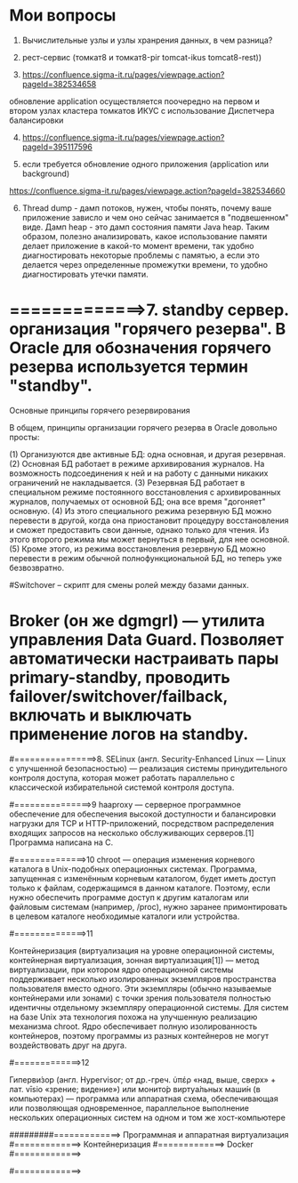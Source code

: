# Мои вопросы


1. Вычислительные узлы и узлы хранрения данных, в чем разница?

2. рест-сервис (томкат8 и томкат8-pir  tomcat-ikus tomcat8-rest))

3. https://confluence.sigma-it.ru/pages/viewpage.action?pageId=382534658   

обновление application осуществляется поочередно на первом и втором узлах кластера томкатов ИКУС с использование Диспетчера балансировки

4. https://confluence.sigma-it.ru/pages/viewpage.action?pageId=395117596

5. если требуется обновление одного приложения (application или background)

https://confluence.sigma-it.ru/pages/viewpage.action?pageId=382534660

6. Thread dump - дамп потоков, нужен, чтобы понять, почему ваше приложение зависло и чем оно сейчас занимается в "подвешенном" виде.
Дамп heap - это дамп состояния памяти Java heap. Таким образом, полезно анализировать, какое использование памяти делает приложение в какой-то момент времени, так удобно диагностировать некоторые проблемы с памятью, а если это делается через определенные промежутки времени, то удобно диагностировать утечки памяти.

# =============>7.  standby сервер. организация "горячего резерва". В Oracle для обозначения горячего резерва используется термин "standby".
Основные принципы горячего резервирования

В общем, принципы организации горячего резерва в Oracle довольно просты:

(1) Организуются две активные БД: одна основная, и другая резервная.
(2) Основная БД работает в режиме архивирования журналов. На возможность подсоединения к ней и на работу с данными никаких ограничений не накладывается.
(3) Резервная БД работает в специальном режиме постоянного восстановления с архивированных журналов, получаемых от основной БД; она все время "догоняет" основную.
(4) Из этого специального режима резервную БД можно перевести в другой, когда она приостановит процедуру восстановления и сможет предоставить свои данные, однако только для чтения. Из этого второго режима мы может вернуться в первый, для нее основной.
(5) Кроме этого, из режима восстановления резервную БД можно перевести в режим обычной полнофункциональной БД, но теперь уже безвозвратно.

#Switchover – скрипт для смены ролей между базами данных.

# Broker (он же dgmgrl) — утилита управления Data Guard. Позволяет автоматически настраивать пары primary-standby, проводить failover/switchover/failback, включать и выключать применение логов на standby.

#================>8. SELinux (англ. Security-Enhanced Linux — Linux с улучшенной безопасностью) — реализация системы принудительного контроля доступа, которая может работать параллельно с классической избирательной системой контроля доступа.

#===============>9
haaproxy  — серверное программное обеспечение для обеспечения высокой доступности и балансировки нагрузки для TCP и HTTP-приложений, посредством распределения входящих запросов на несколько обслуживающих серверов.[1] Программа написана на C.

#==============>10
chroot — операция изменения корневого каталога в Unix-подобных операционных системах. Программа, запущенная с изменённым корневым каталогом, будет иметь доступ только к файлам, содержащимся в данном каталоге. Поэтому, если нужно обеспечить программе доступ к другим каталогам или файловым системам (например, /proc), нужно заранее примонтировать в целевом каталоге необходимые каталоги или устройства.

#==============>11

Контейнеризация (виртуализация на уровне операционной системы, контейнерная виртуализация, зонная виртуализация[1]) — метод виртуализации, при котором ядро операционной системы поддерживает несколько изолированных экземпляров пространства пользователя вместо одного. Эти экземпляры (обычно называемые контейнерами или зонами) с точки зрения пользователя полностью идентичны отдельному экземпляру операционной системы. Для систем на базе Unix эта технология похожа на улучшенную реализацию механизма chroot. Ядро обеспечивает полную изолированность контейнеров, поэтому программы из разных контейнеров не могут воздействовать друг на друга.

#=============>12

Гиперви́зор (англ. Hypervisor; от др.-греч. ὑπέρ «над, выше, сверх» + лат. vīsio «зрение; видение») или монито́р виртуа́льных маши́н (в компьютерах) — программа или аппаратная схема, обеспечивающая или позволяющая одновременное, параллельное выполнение нескольких операционных систем на одном и том же хост-компьютере

#########=============>
Программная и аппаратная виртуализация
#=============>
Контейнеризация
#=============>
Docker
#=============>

#=============>
